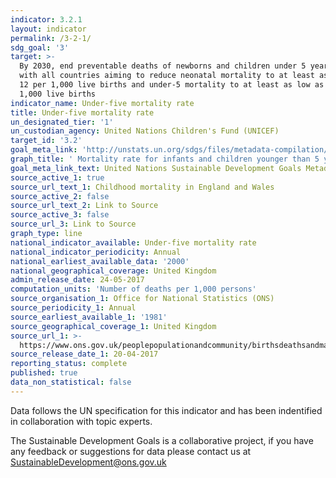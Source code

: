 ```yaml
---
indicator: 3.2.1
layout: indicator
permalink: /3-2-1/
sdg_goal: '3'
target: >-
  By 2030, end preventable deaths of newborns and children under 5 years of age,
  with all countries aiming to reduce neonatal mortality to at least as low as
  12 per 1,000 live births and under-5 mortality to at least as low as 25 per
  1,000 live births
indicator_name: Under-five mortality rate
title: Under-five mortality rate
un_designated_tier: '1'
un_custodian_agency: United Nations Children's Fund (UNICEF)
target_id: '3.2'
goal_meta_link: 'http://unstats.un.org/sdgs/files/metadata-compilation/Metadata-Goal-3.pdf'
graph_title: ' Mortality rate for infants and children younger than 5 years old per 1,000 live births'
goal_meta_link_text: United Nations Sustainable Development Goals Metadata (pdf 865kB)
source_active_1: true
source_url_text_1: Childhood mortality in England and Wales
source_active_2: false
source_url_text_2: Link to Source
source_active_3: false
source_url_3: Link to Source
graph_type: line
national_indicator_available: Under-five mortality rate
national_indicator_periodicity: Annual
national_earliest_available_data: '2000'
national_geographical_coverage: United Kingdom
admin_release_date: 24-05-2017
computation_units: 'Number of deaths per 1,000 persons'
source_organisation_1: Office for National Statistics (ONS)
source_periodicity_1: Annual
source_earliest_available_1: '1981'
source_geographical_coverage_1: United Kingdom
source_url_1: >-
  https://www.ons.gov.uk/peoplepopulationandcommunity/birthsdeathsandmarriages/deaths/datasets/childmortalitystatisticschildhoodinfantandperinatalchildhoodinfantandperinatalmortalityinenglandandwales
source_release_date_1: 20-04-2017
reporting_status: complete
published: true
data_non_statistical: false
---
```

Data follows the UN specification for this indicator and has been indentified in collaboration with topic experts.

The Sustainable Development Goals is a collaborative project, if you have any feedback or suggestions for data please contact us at <SustainableDevelopment@ons.gov.uk>
